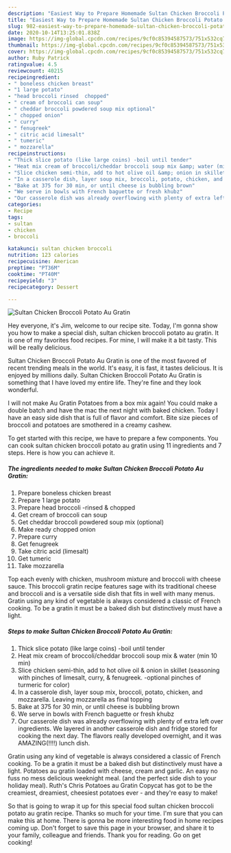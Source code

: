 ```yaml
---
description: "Easiest Way to Prepare Homemade Sultan Chicken Broccoli Potato Au Gratin"
title: "Easiest Way to Prepare Homemade Sultan Chicken Broccoli Potato Au Gratin"
slug: 982-easiest-way-to-prepare-homemade-sultan-chicken-broccoli-potato-au-gratin
date: 2020-10-14T13:25:01.838Z
image: https://img-global.cpcdn.com/recipes/9cf0c85394587573/751x532cq70/sultan-chicken-broccoli-potato-au-gratin-recipe-main-photo.jpg
thumbnail: https://img-global.cpcdn.com/recipes/9cf0c85394587573/751x532cq70/sultan-chicken-broccoli-potato-au-gratin-recipe-main-photo.jpg
cover: https://img-global.cpcdn.com/recipes/9cf0c85394587573/751x532cq70/sultan-chicken-broccoli-potato-au-gratin-recipe-main-photo.jpg
author: Ruby Patrick
ratingvalue: 4.5
reviewcount: 40215
recipeingredient:
- " boneless chicken breast"
- "1 large potato"
- "head broccoli rinsed  chopped"
- " cream of broccoli can soup"
- " cheddar broccoli powdered soup mix optional"
- " chopped onion"
- " curry"
- " fenugreek"
- " citric acid limesalt"
- " tumeric"
- " mozzarella"
recipeinstructions:
- "Thick slice potato (like large coins) -boil until tender"
- "Heat mix cream of broccoli/cheddar broccoli soup mix &amp; water (min 10 min)"
- "Slice chicken semi-thin, add to hot olive oil &amp; onion in skillet (seasoning with pinches of limesalt, curry, &amp; fenugreek. -optional pinches of turmeric for color)"
- "In a casserole dish, layer soup mix, broccoli, potato, chicken, and mozzarella. Leaving mozzarella as final topping"
- "Bake at 375 for 30 min, or until cheese is bubbling brown"
- "We serve in bowls with French baguette or fresh khubz"
- "Our casserole dish was already overflowing with plenty of extra left over ingredients. We layered in another casserole dish and fridge stored for cooking the next day. The flavors really developed overnight, and it was AMAZING(!!!!) lunch dish."
categories:
- Recipe
tags:
- sultan
- chicken
- broccoli

katakunci: sultan chicken broccoli 
nutrition: 123 calories
recipecuisine: American
preptime: "PT36M"
cooktime: "PT40M"
recipeyield: "3"
recipecategory: Dessert

---
```



![Sultan Chicken Broccoli Potato Au Gratin](https://img-global.cpcdn.com/recipes/9cf0c85394587573/751x532cq70/sultan-chicken-broccoli-potato-au-gratin-recipe-main-photo.jpg)

Hey everyone, it's Jim, welcome to our recipe site. Today, I'm gonna show you how to make a special dish, sultan chicken broccoli potato au gratin. It is one of my favorites food recipes. For mine, I will make it a bit tasty. This will be really delicious.

Sultan Chicken Broccoli Potato Au Gratin is one of the most favored of recent trending meals in the world. It's easy, it is fast, it tastes delicious. It is enjoyed by millions daily. Sultan Chicken Broccoli Potato Au Gratin is something that I have loved my entire life. They're fine and they look wonderful.

I will not make Au Gratin Potatoes from a box mix again! You could make a double batch and have the mac the next night with baked chicken. Today I have an easy side dish that is full of flavor and comfort. Bite size pieces of broccoli and potatoes are smothered in a creamy cashew.


To get started with this recipe, we have to prepare a few components. You can cook sultan chicken broccoli potato au gratin using 11 ingredients and 7 steps. Here is how you can achieve it.

<!--inarticleads1-->

##### The ingredients needed to make Sultan Chicken Broccoli Potato Au Gratin:

1. Prepare  boneless chicken breast
1. Prepare 1 large potato
1. Prepare head broccoli -rinsed &amp; chopped
1. Get  cream of broccoli can soup
1. Get  cheddar broccoli powdered soup mix (optional)
1. Make ready  chopped onion
1. Prepare  curry
1. Get  fenugreek
1. Take  citric acid (limesalt)
1. Get  tumeric
1. Take  mozzarella


Top each evenly with chicken, mushroom mixture and broccoli with cheese sauce. This broccoli gratin recipe features sage with its traditional cheese and broccoli and is a versatile side dish that fits in well with many menus. Gratin using any kind of vegetable is always considered a classic of French cooking. To be a gratin it must be a baked dish but distinctively must have a light. 

<!--inarticleads2-->

##### Steps to make Sultan Chicken Broccoli Potato Au Gratin:

1. Thick slice potato (like large coins) -boil until tender
1. Heat mix cream of broccoli/cheddar broccoli soup mix &amp; water (min 10 min)
1. Slice chicken semi-thin, add to hot olive oil &amp; onion in skillet (seasoning with pinches of limesalt, curry, &amp; fenugreek. -optional pinches of turmeric for color)
1. In a casserole dish, layer soup mix, broccoli, potato, chicken, and mozzarella. Leaving mozzarella as final topping
1. Bake at 375 for 30 min, or until cheese is bubbling brown
1. We serve in bowls with French baguette or fresh khubz
1. Our casserole dish was already overflowing with plenty of extra left over ingredients. We layered in another casserole dish and fridge stored for cooking the next day. The flavors really developed overnight, and it was AMAZING(!!!!) lunch dish.


Gratin using any kind of vegetable is always considered a classic of French cooking. To be a gratin it must be a baked dish but distinctively must have a light. Potatoes au gratin loaded with cheese, cream and garlic. An easy no fuss no mess delicious weeknight meal. (and the perfect side dish to your holiday meal). Ruth&#39;s Chris Potatoes au Gratin Copycat has got to be the creamiest, dreamiest, cheesiest potatoes ever - and they&#39;re easy to make! 

So that is going to wrap it up for this special food sultan chicken broccoli potato au gratin recipe. Thanks so much for your time. I'm sure that you can make this at home. There is gonna be more interesting food in home recipes coming up. Don't forget to save this page in your browser, and share it to your family, colleague and friends. Thank you for reading. Go on get cooking!
